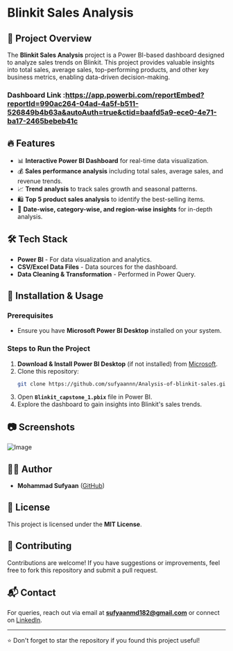 # Blinkit Sales Analysis

## 📌 Project Overview
The **Blinkit Sales Analysis** project is a Power BI-based dashboard designed to analyze sales trends on Blinkit. This project provides valuable insights into total sales, average sales, top-performing products, and other key business metrics, enabling data-driven decision-making.
<br>
### Dashboard Link :https://app.powerbi.com/reportEmbed?reportId=990ac264-04ad-4a5f-b511-526849b4b63a&autoAuth=true&ctid=baafd5a9-ece0-4e71-ba17-2465bebeb41c
## 🔥 Features
- 📊 **Interactive Power BI Dashboard** for real-time data visualization.
- 💰 **Sales performance analysis** including total sales, average sales, and revenue trends.
- 📈 **Trend analysis** to track sales growth and seasonal patterns.
- 🛍️ **Top 5 product sales analysis** to identify the best-selling items.
- 📅 **Date-wise, category-wise, and region-wise insights** for in-depth analysis.

## 🛠️ Tech Stack
- **Power BI** - For data visualization and analytics.
- **CSV/Excel Data Files** - Data sources for the dashboard.
- **Data Cleaning & Transformation** - Performed in Power Query.

## 🚀 Installation & Usage
### Prerequisites
- Ensure you have **Microsoft Power BI Desktop** installed on your system.

### Steps to Run the Project
1. **Download & Install Power BI Desktop** (if not installed) from [Microsoft](https://powerbi.microsoft.com/desktop/).
2. Clone this repository:
   ```sh
   git clone https://github.com/sufyaannn/Analysis-of-blinkit-sales.git
   ```
3. Open **`Blinkit_capstone_1.pbix`** file in Power BI.
4. Explore the dashboard to gain insights into Blinkit's sales trends.

## 📷 Screenshots
![Image](https://github.com/user-attachments/assets/55dc082c-4f53-49da-84ca-d5f117933783)

## 👨‍💻 Author
- **Mohammad Sufyaan** ([GitHub](https://github.com/sufyaannn))

## 📜 License
This project is licensed under the **MIT License**.

## 🤝 Contributing
Contributions are welcome! If you have suggestions or improvements, feel free to fork this repository and submit a pull request.

## 📬 Contact
For queries, reach out via email at **sufyaanmd182@gmail.com** or connect on [LinkedIn](https://www.linkedin.com/in/sufyaannn).

---
⭐ Don't forget to star the repository if you found this project useful!
